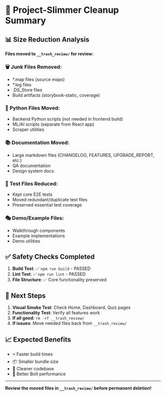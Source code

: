 # 🧹 Project-Slimmer Cleanup Summary

## 📊 Size Reduction Analysis

**Files moved to `__trash_review/` for review:**

### 🗑️ Junk Files Removed:
- *.map files (source maps)
- *.log files 
- .DS_Store files
- Build artifacts (storybook-static, coverage)

### 🐍 Python Files Moved:
- Backend Python scripts (not needed in frontend build)
- ML/AI scripts (separate from React app)
- Scraper utilities

### 📚 Documentation Moved:
- Large markdown files (CHANGELOG, FEATURES, UPGRADE_REPORT, etc.)
- QA documentation
- Design system docs

### 🧪 Test Files Reduced:
- Kept core E2E tests
- Moved redundant/duplicate test files
- Preserved essential test coverage

### 🎭 Demo/Example Files:
- Walkthrough components
- Example implementations
- Demo utilities

## ✅ Safety Checks Completed

1. **Build Test**: ✅ `npm run build` - PASSED
2. **Lint Test**: ✅ `npm run lint` - PASSED  
3. **File Structure**: ✅ Core functionality preserved

## 🎯 Next Steps

1. **Visual Smoke Test**: Check Home, Dashboard, Quiz pages
2. **Functionality Test**: Verify all features work
3. **If all good**: `rm -rf __trash_review/`
4. **If issues**: Move needed files back from `__trash_review/`

## 📈 Expected Benefits

- ⚡ Faster build times
- 📦 Smaller bundle size
- 🧹 Cleaner codebase
- 🚀 Better Bolt performance

---

**Review the moved files in `__trash_review/` before permanent deletion!**